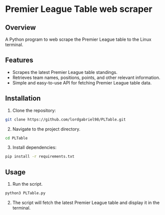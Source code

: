 # Premier League Table web scraper


## Overview


A Python program to web scrape the Premier League table to the Linux terminal.

## Features


- Scrapes the latest Premier League table standings.
- Retrieves team names, positions, points, and other relevant information.
- Simple and easy-to-use API for fetching Premier League table data.

## Installation

1. Clone the repository:

```bash
git clone https://github.com/lordgabriel98/PLTable.git
```
2. Navigate to the project directory.

```bash
cd PLTable
```
3. Install dependencies:

```bash
pip install -r requirements.txt
```
## Usage

1. Run the script.
```bash
python3 PLTable.py
```
2. The script will fetch the latest Premier League table and display it in the terminal.

 


